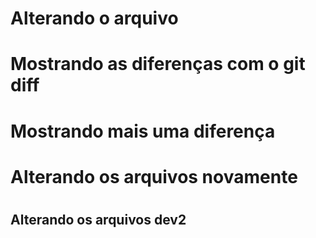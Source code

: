 # Alterando o arquivo
# Mostrando as diferenças com o git diff
# Mostrando mais uma diferença
<h1>Alterando os arquivos novamente<h1>
<h2>Alterando os arquivos dev2 </h2>
